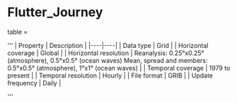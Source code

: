 # Flutter_Journey

table = 

'''
| Property | Description |
|----|----|
| Data type | Grid |
| Horizontal coverage | Global |
| Horizontal resolution | Reanalysis: 0.25°x0.25° (atmosphere), 0.5°x0.5° (ocean waves) Mean, spread and members: 0.5°x0.5° (atmosphere), 1°x1° (ocean waves) |
| Temporal coverage | 1979 to present |
| Temporal resolution | Hourly |
| File format | GRIB |
| Update frequency | Daily |


'''
